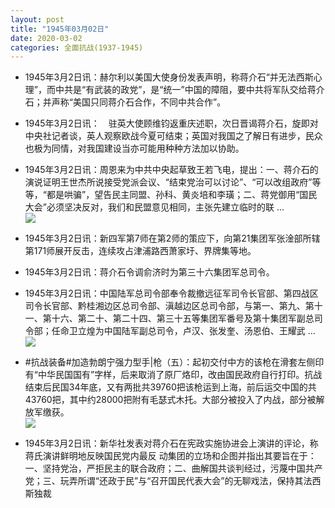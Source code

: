 ```yaml
---
layout: post
title: "1945年03月02日"
date: 2020-03-02
categories: 全面抗战(1937-1945)
---
```


<meta name="referrer" content="no-referrer" />

- 1945年3月2日讯：赫尔利以美国大使身份发表声明，称蒋介石“并无法西斯心理”，而中共是“有武装的政党”，是“统一”中国的障阻，要中共将军队交给蒋介石；并声称“美国只同蒋介石合作，不同中共合作”。 

- 1945年3月2日讯：　驻英大使顾维钧返重庆述职，次日晋谒蒋介石，旋即对中央社记者谈，英人观察欧战今夏可结束；英国对我国之了解日有进步，民众也极为同情，对我国建设当亦可能用种种方法加以协助。 

- 1945年3月2日讯：周恩来为中共中央起草致王若飞电，提出：一、蒋介石的演说证明王世杰所说接受党派会议、“结束党治可以讨论”、“可以改组政府”等等，“都是哄骗”，望告民主同盟、孙科、黄炎培和李璜；二、蒋党御用“国民大会”必须坚决反对，我们和民盟意见相同，主张先建立临时的联 ... <br/><img src="https://wx1.sinaimg.cn/large/aca367d8ly1gcfqmdttjbj20c80ayjrh.jpg" />

- 1945年3月2日讯：新四军第7师在第2师的策应下，向第21集团军张淦部所辖第171师展开反击，连续攻占津浦路西萧家圩、界牌集等地。 

- 1945年3月2日讯：蒋介石令调俞济时为第三十六集团军总司令。 

- 1945年3月2日讯：中国陆军总司令部奉令裁撤远征军司令长官部、第四战区司令长官部、黔桂湘边区总司令部、滇越边区总司令部，与第一、第九、第十一、第十六、第二十、第二十四、第三十五等集团军番号及第十集团军副总司令部；任命卫立煌为中国陆军副总司令，卢汉、张发奎、汤恩伯、王耀武 ... <br/><img src="https://wx1.sinaimg.cn/large/aca367d8ly1gcfeha0ke1j20c8090mx6.jpg" />

- #抗战装备#加造勃朗宁强力型手|枪（五）：起初交付中方的该枪在滑套左侧印有“中华民国国有”字样，后来取消了原厂烙印，改由国民政府自行打印。抗战结束后民国34年底，又有两批共39760把该枪运到上海，前后运交中国的共43760把，其中约28000把附有毛瑟式木托。大部分被投入了内战，部分被解放军缴获。 <br/><img src="https://wx1.sinaimg.cn/large/aca367d8ly1gcfcqzwz7oj20d612njyn.jpg" />

- 1945年3月2日讯：新华社发表对蒋介石在宪政实施协进会上演讲的评论，称蒋氏演讲鲜明地反映国民党内最反 动集团的立场和企图并指出其要旨在于：一、坚持党治，严拒民主的联合政府；二、曲解国共谈判经过，污蔑中国共产党；三、玩弄所谓“还政于民”与“召开国民代表大会”的无聊戏法，保持其法西斯独裁 

